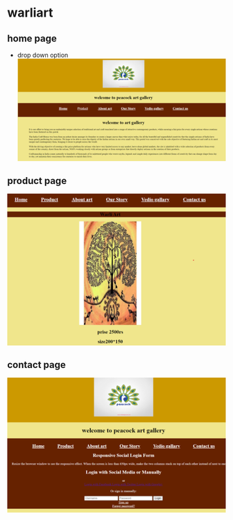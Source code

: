 # warliart

## home page  
- drop down option
![image](home.png)

## product page  

![image](poduct.png)

## contact page  

![image](contact.png)

